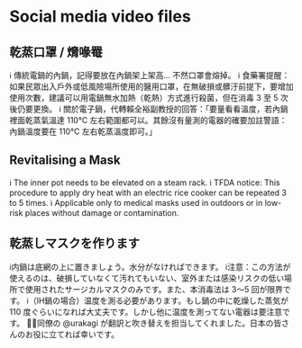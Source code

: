 # Social media video files

## 乾蒸口罩 / 熁喙罨

ℹ️ 傳統電鍋的內鍋，記得要放在內鍋架上架高... 不然口罩會熔掉。
ℹ️ 食藥署提醒：如果民眾出入戶外或低風險場所使用的醫用口罩，在無破損或髒汙前提下，要增加使用次數，建議可以用電鍋無水加熱（乾熱）方式進行殺菌，但在消毒 3 至 5 次後仍要更換。
ℹ️ 關於電子鍋，代轉賴全裕副教授的回答：「要量看看溫度，若內鍋裡面乾蒸氣溫達 110℃ 左右範圍都可以。其餘沒有量測的電器的確要加註警語：內鍋溫度要在 110℃ 左右乾蒸溫度即可。」

## Revitalising a Mask

ℹ️ The inner pot needs to be elevated on a steam rack.
ℹ️ TFDA notice: This procedure to apply dry heat with an electric rice cooker can be repeated 3 to 5 times.
ℹ️ Applicable only to medical masks used in outdoors or in low-risk places without damage or contamination.

## 乾蒸しマスクを作ります

ℹ️内鍋は底網の上に置きましょう。水分がなければできます。
ℹ️注意：この方法が使えるのは、破損していなくて汚れてもいない、室外または感染リスクの低い場所で使用されたサージカルマスクのみです。また、本消毒法は 3～5 回が限界です。
ℹ️（IH鍋の場合）温度を測る必要があります。もし鍋の中に乾燥した蒸気が 110 度ぐらいになれば大丈夫です。しかし他に温度を測ってない電器は要注意です。
👦🏻同僚の @urakagi が翻訳と吹き替えを担当してくれました。日本の皆さんのお役に立てれば幸いです。
